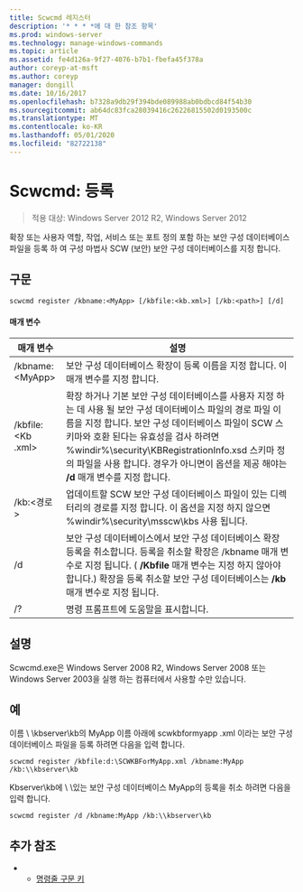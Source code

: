 ```yaml
---
title: Scwcmd 레지스터
description: '* * * *에 대 한 참조 항목'
ms.prod: windows-server
ms.technology: manage-windows-commands
ms.topic: article
ms.assetid: fe4d126a-9f27-4076-b7b1-fbefa45f378a
author: coreyp-at-msft
ms.author: coreyp
manager: dongill
ms.date: 10/16/2017
ms.openlocfilehash: b7328a9db29f394bde089988ab0bdbcd84f54b30
ms.sourcegitcommit: ab64dc83fca28039416c26226815502d0193500c
ms.translationtype: MT
ms.contentlocale: ko-KR
ms.lasthandoff: 05/01/2020
ms.locfileid: "82722138"
---
```

# <a name="scwcmd-register"></a>Scwcmd: 등록

> 적용 대상: Windows Server 2012 R2, Windows Server 2012

확장 또는 사용자 역할, 작업, 서비스 또는 포트 정의 포함 하는 보안 구성 데이터베이스 파일을 등록 하 여 구성 마법사 SCW (보안) 보안 구성 데이터베이스를 지정 합니다.

## <a name="syntax"></a>구문

```
scwcmd register /kbname:<MyApp> [/kbfile:<kb.xml>] [/kb:<path>] [/d]
```

#### <a name="parameters"></a>매개 변수

|매개 변수|설명|
|---------|-----------|
|/kbname:\<MyApp>|보안 구성 데이터베이스 확장이 등록 이름을 지정 합니다. 이 매개 변수를 지정 합니다.|
|/kbfile:\<Kb .xml>|확장 하거나 기본 보안 구성 데이터베이스를 사용자 지정 하는 데 사용 될 보안 구성 데이터베이스 파일의 경로 파일 이름을 지정 합니다. 보안 구성 데이터베이스 파일이 SCW 스키마와 호환 된다는 유효성을 검사 하려면 %windir%\security\KBRegistrationInfo.xsd 스키마 정의 파일을 사용 합니다. 경우가 아니면이 옵션을 제공 해야는 **/d** 매개 변수를 지정 합니다.|
|/kb:\<경로>|업데이트할 SCW 보안 구성 데이터베이스 파일이 있는 디렉터리의 경로를 지정 합니다. 이 옵션을 지정 하지 않으면 %windir%\security\msscw\kbs 사용 됩니다.|
|/d|보안 구성 데이터베이스에서 보안 구성 데이터베이스 확장 등록을 취소합니다. 등록을 취소할 확장은 /kbname 매개 변수로 지정 됩니다. ( **/Kbfile** 매개 변수는 지정 하지 않아야 합니다.) 확장을 등록 취소할 보안 구성 데이터베이스는 **/kb** 매개 변수로 지정 됩니다.|
|/?|명령 프롬프트에 도움말을 표시합니다.|

## <a name="remarks"></a>설명

Scwcmd.exe은 Windows Server 2008 R2, Windows Server 2008 또는 Windows Server 2003을 실행 하는 컴퓨터에서 사용할 수만 있습니다.

## <a name="examples"></a>예

이름 \\ \\kbserver\kb의 MyApp 이름 아래에 scwkbformyapp .xml 이라는 보안 구성 데이터베이스 파일을 등록 하려면 다음을 입력 합니다.
```
scwcmd register /kbfile:d:\SCWKBForMyApp.xml /kbname:MyApp /kb:\\kbserver\kb
```
Kbserver\kb에 \\ \\있는 보안 구성 데이터베이스 MyApp의 등록을 취소 하려면 다음을 입력 합니다.
```
scwcmd register /d /kbname:MyApp /kb:\\kbserver\kb
```

## <a name="additional-references"></a>추가 참조

-   - [명령줄 구문 키](command-line-syntax-key.md)
